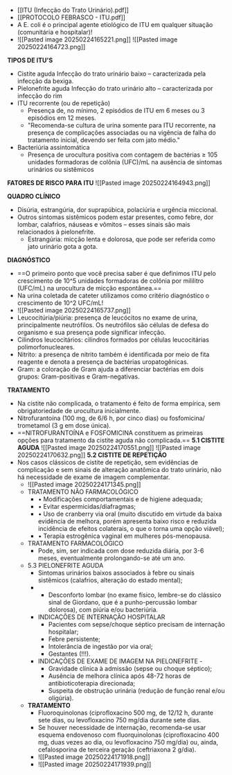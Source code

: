 - [[ITU (Infecção do Trato Urinário).pdf]]
- [[PROTOCOLO FEBRASCO - ITU.pdf]]
- A E. coli é o principal agente etiológico de ITU em qualquer situação (comunitária e hospitalar)!
- ![[Pasted image 20250224165221.png]]
![[Pasted image 20250224164723.png]]

**TIPOS DE ITU'S**
- Cistite aguda Infecção do trato urinário baixo – caracterizada pela infecção da bexiga.
- Pielonefrite aguda Infecção do trato urinário alto – caracterizada por infecção do rim 
- ITU recorrente (ou de repetição) 
	- Presença de, no mínimo, 2 episódios de ITU em 6 meses ou 3 episódios em 12 meses. 
	- "Recomenda-se cultura de urina somente para ITU recorrente, na presença de complicações associadas ou na vigência de falha do tratamento inicial, devendo ser feita com jato médio."
- Bacteriúria assintomática 
	- Presença de urocultura positiva com contagem de bactérias ≥ 105 unidades formadoras de colônia (UFC)/mL na ausência de sintomas urinários ou sistêmicos

**FATORES DE RISCO PARA ITU**
![[Pasted image 20250224164943.png]]

**QUADRO CLÍNICO**
- Disúria, estrangúria, dor suprapúbica, polaciúria e urgência miccional.
- Outros sintomas sistêmicos podem estar presentes, como febre, dor lombar, calafrios, náuseas e vômitos – esses sinais são mais relacionados à pielonefrite.
	- Estrangúria: micção lenta e dolorosa, que pode ser referida como jato urinário gota a gota.

**DIAGNÓSTICO**
- ==O primeiro ponto que você precisa saber é que definimos ITU pelo crescimento de 10^5 unidades formadoras de colônia por mililitro (UFC/mL) na urocultura de micção espontânea.==
- Na urina coletada de cateter utilizamos como critério diagnóstico o crescimento de 10^2 UFC/mL!
- ![[Pasted image 20250224165737.png]]
- Leucocitúria/piúria: presença de leucócitos no exame de urina, principalmente neutrófilos. Os neutrófilos são células de defesa do organismo e sua presença pode significar infecção.
- Cilindros leucocitários: cilindros formados por células leucocitárias polimorfonucleares.
- Nitrito: a presença de nitrito também é identificada por meio de fita reagente e denota a presença de bactérias uropatogênicas.
- Gram: a coloração de Gram ajuda a diferenciar bactérias em dois grupos: Gram-positivas e Gram-negativas.

**TRATAMENTO**
- Na cistite não complicada, o tratamento é feito de forma empírica, sem obrigatoriedade de urocultura inicialmente.
- Nitrofurantoína (100 mg, de 6/6 h, por cinco dias) ou fosfomicina/ trometamol (3 g em dose única).
- ==NITROFURANTOÍNA e FOSFOMICINA constituem as primeiras opções para tratamento da cistite aguda não complicada.==
**5.1 CISTITE AGUDA**
![[Pasted image 20250224170551.png]]
![[Pasted image 20250224170632.png]]
**5.2 CISTITE DE REPETIÇÃO**
- Nos casos clássicos de cistite de repetição, sem evidências de complicação e sem sinais de alteração anatômica do trato urinário, não há necessidade de exame de imagem complementar.
	- ![[Pasted image 20250224171345.png]]
	- TRATAMENTO NÃO FARMACOLÓGICO
		- • Modificações comportamentais e de higiene adequada; 
		- • Evitar espermicidas/diafragmas; 
		- • Uso de cranberry via oral (muito discutido em virtude da baixa evidência de melhora, porém apresenta baixo risco e reduzida incidência de efeitos colaterais, o que o torna uma opção viável); 
		- • Terapia estrogênica vaginal em mulheres pós-menopausa.
	- TRATAMENTO FARMACOLÓGICO
		- Pode, sim, ser indicada com dose reduzida diária, por 3-6 meses, eventualmente prolongando-se até um ano.
	- 5.3 PIELONEFRITE AGUDA
		- Sintomas urinários baixos associados à febre ou sinais sistêmicos (calafrios, alteração do estado mental);
		- - Desconforto lombar (no exame físico, lembre-se do clássico sinal de Giordano, que é a punho-percussão lombar dolorosa), com piúria e/ou bacteriúria.
		- INDICAÇÕES DE INTERNAÇÃO HOSPITALAR 
			- Pacientes com sepse/choque séptico precisam de internação hospitalar; 
			- Febre persistente; 
			- Intolerância de ingestão por via oral; 
			- Gestantes (!!!).
		- INDICAÇÕES DE EXAME DE IMAGEM NA PIELONEFRITE -
			- Gravidade clínica à admissão (sepse ou choque séptico); 
			- Ausência de melhora clínica após 48-72 horas de antibioticoterapia direcionada; 
			- Suspeita de obstrução urinária (redução de função renal e/ou oligúria). 
	- **TRATAMENTO**
		- Fluoroquinolonas (ciprofloxacino 500 mg, de 12/12 h, durante sete dias, ou levofloxacino 750 mg/dia durante sete dias.
		- Se houver necessidade de internação, recomenda-se usar esquema endovenoso com fluorquinolonas (ciprofloxacino 400 mg, duas vezes ao dia, ou levofloxacino 750 mg/dia) ou, ainda, cefalosporina de terceira geração (ceftriaxona 2 g/dia).
		- ![[Pasted image 20250224171918.png]]
		- ![[Pasted image 20250224171939.png]]